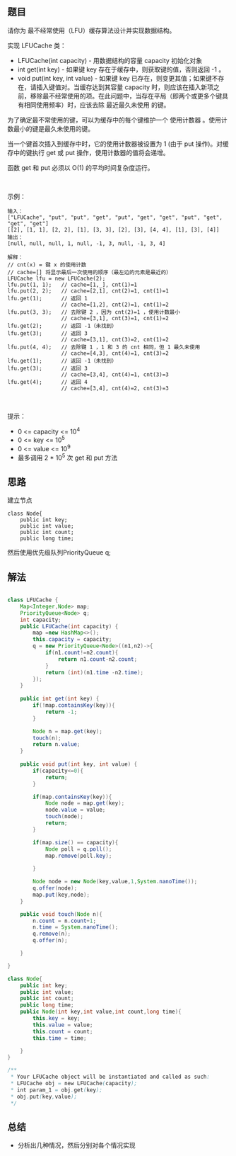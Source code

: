 
## 题目

请你为 最不经常使用（LFU）缓存算法设计并实现数据结构。

实现 LFUCache 类：

- LFUCache(int capacity) - 用数据结构的容量 capacity 初始化对象
- int get(int key) - 如果键 key 存在于缓存中，则获取键的值，否则返回 -1 。
- void put(int key, int value) - 如果键 key 已存在，则变更其值；如果键不存在，请插入键值对。当缓存达到其容量 capacity 时，则应该在插入新项之前，移除最不经常使用的项。在此问题中，当存在平局（即两个或更多个键具有相同使用频率）时，应该去除 最近最久未使用 的键。

为了确定最不常使用的键，可以为缓存中的每个键维护一个 使用计数器 。使用计数最小的键是最久未使用的键。

当一个键首次插入到缓存中时，它的使用计数器被设置为 1 (由于 put 操作)。对缓存中的键执行 get 或 put 操作，使用计数器的值将会递增。

函数 get 和 put 必须以 O(1) 的平均时间复杂度运行。

 

示例：

    输入：
    ["LFUCache", "put", "put", "get", "put", "get", "get", "put", "get", "get", "get"]
    [[2], [1, 1], [2, 2], [1], [3, 3], [2], [3], [4, 4], [1], [3], [4]]
    输出：
    [null, null, null, 1, null, -1, 3, null, -1, 3, 4]
    
    解释：
    // cnt(x) = 键 x 的使用计数
    // cache=[] 将显示最后一次使用的顺序（最左边的元素是最近的）
    LFUCache lfu = new LFUCache(2);
    lfu.put(1, 1);   // cache=[1,_], cnt(1)=1
    lfu.put(2, 2);   // cache=[2,1], cnt(2)=1, cnt(1)=1
    lfu.get(1);      // 返回 1
                     // cache=[1,2], cnt(2)=1, cnt(1)=2
    lfu.put(3, 3);   // 去除键 2 ，因为 cnt(2)=1 ，使用计数最小
                     // cache=[3,1], cnt(3)=1, cnt(1)=2
    lfu.get(2);      // 返回 -1（未找到）
    lfu.get(3);      // 返回 3
                     // cache=[3,1], cnt(3)=2, cnt(1)=2
    lfu.put(4, 4);   // 去除键 1 ，1 和 3 的 cnt 相同，但 1 最久未使用
                     // cache=[4,3], cnt(4)=1, cnt(3)=2
    lfu.get(1);      // 返回 -1（未找到）
    lfu.get(3);      // 返回 3
                     // cache=[3,4], cnt(4)=1, cnt(3)=3
    lfu.get(4);      // 返回 4
                     // cache=[3,4], cnt(4)=2, cnt(3)=3
 

提示：

- 0 <= capacity <= 10<sup>4</sup>
- 0 <= key <= 10<sup>5</sup>
- 0 <= value <= 10<sup>9</sup>
- 最多调用 2 * 10<sup>5</sup> 次 get 和 put 方法


## 思路

建立节点


    class Node{
        public int key;
        public int value;
        public int count;
        public long time;

然后使用优先级队列PriorityQueue<Node> q; 

## 解法
```java

class LFUCache {
    Map<Integer,Node> map;
    PriorityQueue<Node> q;
    int capacity;
    public LFUCache(int capacity) {
        map =new HashMap<>();
        this.capacity = capacity;
        q = new PriorityQueue<Node>((n1,n2)->{
            if(n1.count!=n2.count){
                return n1.count-n2.count;
            }
            return (int)(n1.time -n2.time);
        });
    }
    
    public int get(int key) {
        if(!map.containsKey(key)){
            return -1;
        }        

        Node n = map.get(key);
        touch(n);
        return n.value;
    }
    
    public void put(int key, int value) {
        if(capacity<=0){
            return;
        }

        if(map.containsKey(key)){
            Node node = map.get(key);
            node.value = value;
            touch(node);
            return;
        }

        if(map.size() == capacity){
            Node poll = q.poll();
            map.remove(poll.key);
            
        }

        Node node = new Node(key,value,1,System.nanoTime());
        q.offer(node);
        map.put(key,node);
    }

    public void touch(Node n){
        n.count = n.count+1;
        n.time = System.nanoTime();
        q.remove(n);
        q.offer(n);

    }

}

class Node{
    public int key;
    public int value;
    public int count;
    public long time;
    public Node(int key,int value,int count,long time){
        this.key = key;
        this.value = value;
        this.count = count;
        this.time = time;

    }
}

/**
 * Your LFUCache object will be instantiated and called as such:
 * LFUCache obj = new LFUCache(capacity);
 * int param_1 = obj.get(key);
 * obj.put(key,value);
 */
```

## 总结

- 分析出几种情况，然后分别对各个情况实现 
